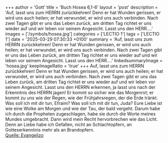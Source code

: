 +++
author = 'Gott'
title = 'Buch Hosea 6,1-6'
layout = 'post'
description = 'Auf, lasst uns zum HERRN zurückkehren! Denn er hat Wunden gerissen, er wird uns auch heilen; er hat verwundet, er wird uns auch verbinden. Nach zwei Tagen gibt er uns das Leben zurück, am dritten Tag richtet er uns wieder auf und wir leben vor seinem Angesicht. Lasst uns den HERR....'
images = ['/symbols/hosea.jpg']
categories = ['LECTIO 1']
tags = ['LECTIO 1']
date = '2025-03-29 07:30:33 +0100'
summary = 'Auf, lasst uns zum HERRN zurückkehren! Denn er hat Wunden gerissen, er wird uns auch heilen; er hat verwundet, er wird uns auch verbinden. Nach zwei Tagen gibt er uns das Leben zurück, am dritten Tag richtet er uns wieder auf und wir leben vor seinem Angesicht. Lasst uns den HERR....'
linkedsummaryImage = 'hosea.jpg'
keepImageRatio = 'true'
+++
Auf, lasst uns zum HERRN zurückkehren! Denn er hat Wunden gerissen, er wird uns auch heilen; er hat verwundet, er wird uns auch verbinden.
Nach zwei Tagen gibt er uns das Leben zurück, am dritten Tag richtet er uns wieder auf und wir leben vor seinem Angesicht.
Lasst uns den HERRN erkennen, ja lasst uns nach der Erkenntnis des HERRN jagen! Er kommt so sicher wie das Morgenrot; er kommt zu uns wie der Regen, wie der Frühjahrsregen, der die Erde tränkt.<!--more-->
Was soll ich mit dir tun, Efraim? Was soll ich mit dir tun, Juda? Eure Liebe ist wie eine Wolke am Morgen und wie der Tau, der bald vergeht.
Darum habe ich durch die Propheten zugeschlagen, habe sie durch die Worte meines Mundes umgebracht. Dann wird mein Recht hervorbrechen wie das Licht.
Denn an Liebe habe ich Gefallen, nicht an Schlachtopfern, an Gotteserkenntnis mehr als an Brandopfern.<br> [Quelle: Evangelizo](https://evangeliumtagfuertag.org/DE/gospel)